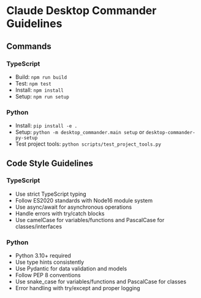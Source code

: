 # Claude Desktop Commander Guidelines

## Commands

### TypeScript
- Build: `npm run build`
- Test: `npm test`
- Install: `npm install`
- Setup: `npm run setup`

### Python
- Install: `pip install -e .`
- Setup: `python -m desktop_commander.main setup` or `desktop-commander-py-setup`
- Test project tools: `python scripts/test_project_tools.py`

## Code Style Guidelines

### TypeScript
- Use strict TypeScript typing
- Follow ES2020 standards with Node16 module system
- Use async/await for asynchronous operations
- Handle errors with try/catch blocks
- Use camelCase for variables/functions and PascalCase for classes/interfaces

### Python
- Python 3.10+ required
- Use type hints consistently
- Use Pydantic for data validation and models
- Follow PEP 8 conventions
- Use snake_case for variables/functions and PascalCase for classes
- Error handling with try/except and proper logging